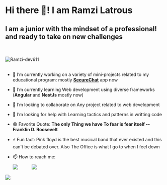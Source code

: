 <h1 text-align="center"> Hi there 👋! I am Ramzi Latrous</h1>

<h2 text-align="center"> I am a junior with the mindset of a professional! and ready to take on new challenges </h2>
<br><br>
<img src="https://komarev.com/ghpvc/?username=Ramzi-dev611&label=Profile%20views&color=0e75b6&style=flat" alt="Ramzi-dev611" /> <br><br>

- 🔭 I’m currently working on a variety of mini-projects related to my educational program: mostly **[SecureChat](https://github.com/Ramzi-dev611/secure-chat-front)** app now

- 🌱 I’m currently learning Web development using diverse frameworks (**Angular** and **NestJs** mostly now)

- 👯 I’m looking to collaborate on Any project related to web development

- 🤔 I’m looking for help with Learning tactics and patterns in writting code

- 😄 Favorite Quote: **The only Thing we have To fear is fear itself -- Franklin D. Roosevelt**

- ⚡ Fun fact: Pink floyd is the best musical band that ever existed and this can't be debated over. Also The Office is what I go to when I feel down

- 📫 How to reach me: <br>
<a href="https://facebook.com/RamziJr.11" target="blank" style="display: inline-block;"><img src="https://img.icons8.com/office/40/000000/facebook-new.png" style="margin-right: 40px; margin-top:10px"/></a>
<a href="https://www.linkedin.com/in/ramzi-latrous-ba00a6231/" target="blank"><img src="https://img.icons8.com/office/40/000000/linkedin-circled--v2.png" style="margin-right: 40px;"/></a>
<a href="mailto:ramzi.latrous@insat.ucar.tn" target="blank">
<img src="https://img.icons8.com/office/40/000000/gmail-login.png" style="margin-right: 40px;"/></a>